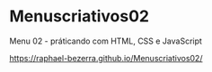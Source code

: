 # Menuscriativos02

Menu 02 - práticando com HTML, CSS e JavaScript

https://raphael-bezerra.github.io/Menuscriativos02/
